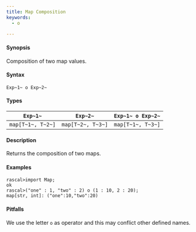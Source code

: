 ```yaml
---
title: Map Composition
keywords:
  - o

---
```


#### Synopsis

Composition of two map values.

#### Syntax

`Exp~1~ o Exp~2~`

#### Types

|`Exp~1~`            | `Exp~2~`           | `Exp~1~ o Exp~2~`  |
| --- | --- | --- |
| `map[T~1~, T~2~]` | `map[T~2~, T~3~]` | `map[T~1~, T~3~]`  |

#### Description

Returns the composition of two maps.

#### Examples

```rascal-shell 
rascal>import Map;
ok
rascal>("one" : 1, "two" : 2) o (1 : 10, 2 : 20);
map[str, int]: ("one":10,"two":20)
```

#### Pitfalls

We use the letter `o` as operator and this may conflict other defined names.

